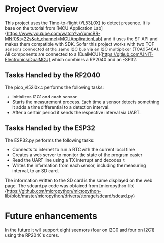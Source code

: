 # Project Overview
This project uses the Time-to-flight (VL53L0X) to detect presence. It is base on the tutorial from [MCU Application Lab]{https://www.youtube.com/watch?v=VumcBR-MNf0&t=22s&ab_channel=MCUApplicationLab} and it uses the ST API and makes them compatible with SDK.
So far this project works with two TOF sensors connected at the same I2C bus via an I2C multiplexer (TCA9548A). All components are connected to a [DualMCU]{https://github.com/UNIT-Electronics/DualMCU} which combines a RP2040 and an ESP32.

## Tasks Handled by the RP2040

The pico_vl52l0x.c performs the following tasks:
* Initializes I2C1 and each sensor
* Starts the measurement process. Each time a sensor detects something it adds a time differential to a detection interval.
* After a certain period it sends the respective interval via UART.

## Tasks Handled by the ESP32

The ESP32.py performs the following tasks:
* Connects to internet to run a RTC with the current local time
* Creates a web server to monitor the state of the program easier
* Read the UART line using a TX interrupt and decodes it
* Writes the information from each sensor, including the measuring interval, to an SD card.

The information written to the SD card is the same displayed on the web page. The sdcard.py code was obtained from [micropython-lib]{https://github.com/micropython/micropython-lib/blob/master/micropython/drivers/storage/sdcard/sdcard.py}

# Future enhancements
 
In the future it will support eight seensors (four on I2C0 and four on I2C1) using the RP2040's cores.
